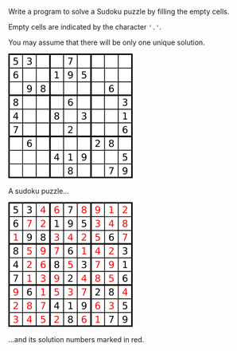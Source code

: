 Write a program to solve a Sudoku puzzle by filling the empty cells.

Empty cells are indicated by the character `'.'`.

You may assume that there will be only one unique solution.

![](https://raw.githubusercontent.com/superchen14/leetcode/master/problems/images/sudoku_case.png)

A sudoku puzzle...

![](https://raw.githubusercontent.com/superchen14/leetcode/master/problems/images/sudoku_solution.png)

...and its solution numbers marked in red.